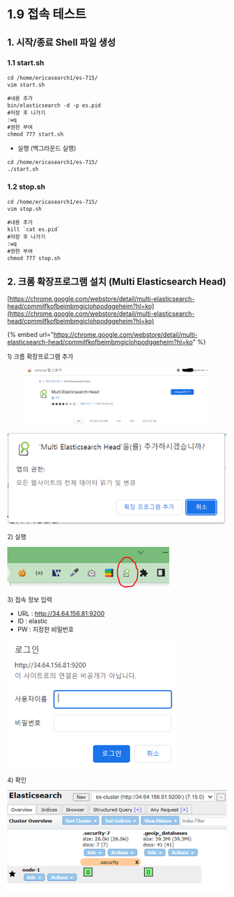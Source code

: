 # 1.9 접속 테스트

## 1. 시작/종료 Shell 파일 생성

### 1.1 start.sh

```
cd /home/ericasearch1/es-715/
vim start.sh
```

```
#내용 추가
bin/elasticsearch -d -p es.pid
#저장 후 나가기
:wq
#권한 부여
chmod 777 start.sh 
```

* 실행 (백그라운드 실행)

```
cd /home/ericasearch1/es-715/
./start.sh 
```

### 1.2 stop.sh&#x20;

```
cd /home/ericasearch1/es-715/
vim stop.sh
```

```
#내용 추가
kill `cat es.pid`
#저장 후 나가기
:wq
#권한 부여
chmod 777 stop.sh 
```



## 2. 크롬 확장프로그램 설치 (Multi Elasticsearch Head)

[https://chrome.google.com/webstore/detail/multi-elasticsearch-head/cpmmilfkofbeimbmgiclohpodggeheim?hl=ko](https://chrome.google.com/webstore/detail/multi-elasticsearch-head/cpmmilfkofbeimbmgiclohpodggeheim?hl=ko)

{% embed url="https://chrome.google.com/webstore/detail/multi-elasticsearch-head/cpmmilfkofbeimbmgiclohpodggeheim?hl=ko" %}

1\) 크롬 확장프로그램 추가&#x20;

<figure><img src="../.gitbook/assets/image (1).png" alt=""><figcaption></figcaption></figure>

![](<../.gitbook/assets/image (3).png>)

2\) 실행

![](<../.gitbook/assets/image (5).png>)

3\) 접속 정보 입력&#x20;

* URL : http://34.64.156.81:9200
* ID : elastic
* PW : 지정한 비밀번호&#x20;

![](<../.gitbook/assets/image (2).png>)

4\) 확인

![](<../.gitbook/assets/image (4).png>)
